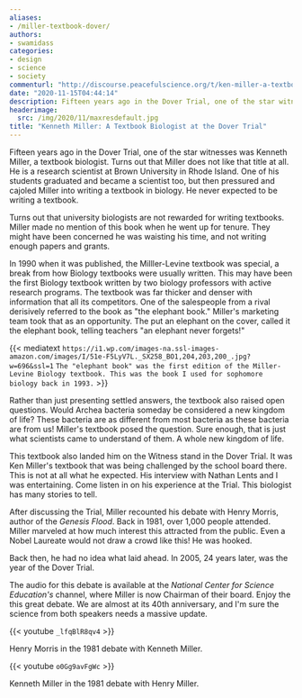 ```yaml
---
aliases:
- /miller-textbook-dover/
authors:
- swamidass
categories:
- design
- science
- society
commenturl: "http://discourse.peacefulscience.org/t/ken-miller-a-textbook-biologist-at-the-dover-trial/12410"
date: "2020-11-15T04:44:14"
description: Fifteen years ago in the Dover Trial, one of the star witnesses was Kenneth Miller, a textbook biologist. He has many stories to tell.
headerimage:
  src: /img/2020/11/maxresdefault.jpg
title: "Kenneth Miller: A Textbook Biologist at the Dover Trial"
---
```


Fifteen years ago in the Dover Trial, one of the star witnesses was Kenneth Miller, a textbook biologist. Turns out that Miller does not like that title at all. He is a research scientist at Brown University in Rhode Island. One of his students graduated and became a scientist too, but then pressured and cajoled Miller into writing a textbook in biology. He never expected to be writing a textbook.

Turns out that university biologists are not rewarded for writing textbooks. Miller made no mention of this book when he went up for tenure. They might have been concerned he was waisting his time, and not writing enough papers and grants.

In 1990 when it was published, the Milller-Levine textbook was special, a break from how Biology textbooks were usually written. This may have been the first Biology textbook written by two biology professors with active research programs. The textbook was far thicker and denser with information that all its competitors. One of the salespeople from a rival derisively referred to the book as "the elephant book." Miller's marketing team took that as an opportunity. The put an elephant on the cover, called it the elephant book, telling teachers "an elephant never forgets!"

{{< mediatext `https://i1.wp.com/images-na.ssl-images-amazon.com/images/I/51e-F5LyV7L._SX258_BO1,204,203,200_.jpg?w=696&ssl=1` `The "elephant book" was the first edition of the Miller-Levine Biology textbook. This was the book I used for sophomore biology back in 1993.` >}}

Rather than just presenting settled answers, the textbook also raised open questions. Would Archea bacteria someday be considered a new kingdom of life? These bacteria are as different from most bacteria as these bacteria are from us! Miller's textbook posed the question. Sure enough, that is just what scientists came to understand of them. A whole new kingdom of life.

This textbook also landed him on the Witness stand in the Dover Trial. It was Ken Miller's textbook that was being challenged by the school board there. This is not at all what he expected. His interview with Nathan Lents and I was entertaining. Come listen in on his experience at the Trial. This biologist has many stories to tell.

After discussing the Trial, Miller recounted his debate with Henry Morris, author of the *Genesis Flood*. Back in 1981, over 1,000 people attended. Miller marveled at how much interest this attracted from the public. Even a Nobel Laureate would not draw a crowd like this! He was hooked.

Back then, he had no idea what laid ahead. In 2005, 24 years later, was the year of the Dover Trial.

The audio for this debate is available at the *National Center for Science Education's* channel, where Miller is now Chairman of their board. Enjoy the this great debate. We are almost at its 40th anniversary, and I'm sure the science from both speakers needs a massive update.

{{< youtube `_lfqBlR8qv4` >}}

Henry Morris in the 1981 debate with Kenneth Miller.

{{< youtube `o0Gg9avFgWc` >}}

Kenneth Miller in the 1981 debate with Henry Miller.
